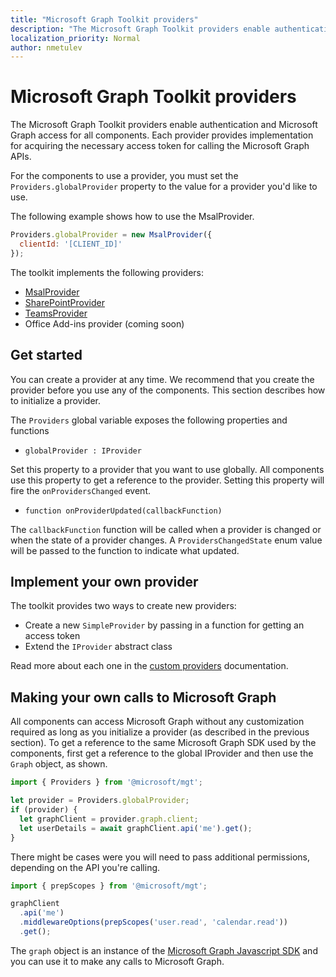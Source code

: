 ```yaml
---
title: "Microsoft Graph Toolkit providers"
description: "The Microsoft Graph Toolkit providers enable authentication and Microsoft Graph access for all components."
localization_priority: Normal
author: nmetulev
---
```


# Microsoft Graph Toolkit providers

The Microsoft Graph Toolkit providers enable authentication and Microsoft Graph access for all components. Each provider provides implementation for acquiring the necessary access token for calling the Microsoft Graph APIs.

For the components to use a provider, you must set the `Providers.globalProvider` property to the value for a provider you'd like to use.

The following example shows how to use the MsalProvider.

```js
Providers.globalProvider = new MsalProvider({
  clientId: '[CLIENT_ID]'
});
```

The toolkit implements the following providers:

- [MsalProvider](./providers/msal.md)
- [SharePointProvider](./providers/sharepoint.md)
- [TeamsProvider](./providers/teams.md)
- Office Add-ins provider (coming soon)

## Get started

You can create a provider at any time. We recommend that you create the provider before you use any of the components. This section describes how to initialize a provider.

The `Providers` global variable exposes the following properties and functions

   - `globalProvider : IProvider`

Set this property to a provider that you want to use globally. All components use this property to get a reference to the provider. Setting this property will fire the `onProvidersChanged` event.

   - `function onProviderUpdated(callbackFunction)`

 The `callbackFunction` function will be called when a provider is changed or when the state of a provider changes. A `ProvidersChangedState` enum value will be passed to the function to indicate what updated.

## Implement your own provider

The toolkit provides two ways to create new providers:

- Create a new `SimpleProvider` by passing in a function for getting an access token
- Extend the `IProvider` abstract class

Read more about each one in the [custom providers](./providers/custom.md) documentation.

## Making your own calls to Microsoft Graph

All components can access Microsoft Graph without any customization required as long as you initialize a provider (as described in the previous section). To get a reference to the same Microsoft Graph SDK used by the components, first get a reference to the global IProvider and then use the `Graph` object, as shown.

```js
import { Providers } from '@microsoft/mgt';

let provider = Providers.globalProvider;
if (provider) {
  let graphClient = provider.graph.client;
  let userDetails = await graphClient.api('me').get();
}
```

There might be cases were you will need to pass additional permissions, depending on the API you're calling.

```js
import { prepScopes } from '@microsoft/mgt';

graphClient
  .api('me')
  .middlewareOptions(prepScopes('user.read', 'calendar.read'))
  .get();
```

The `graph` object is an instance of the [Microsoft Graph Javascript SDK](https://github.com/microsoftgraph/msgraph-sdk-javascript) and you can use it to make any calls to Microsoft Graph.
